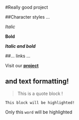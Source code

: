 #Really good project

##Character styles ...

  _Italic_

  **Bold**

  _**Italic and bold**_

##... links ...

Visit our [**project**](https://github.com/ReunionRdbioseq2309/really_good_project)

## and text formatting!

> This is a quote block !

```This block will be highlighted!```

Only this `word` will be highlighted
